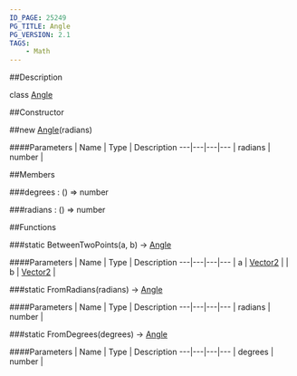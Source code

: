 ```yaml
---
ID_PAGE: 25249
PG_TITLE: Angle
PG_VERSION: 2.1
TAGS:
    - Math
---
```

##Description

class [Angle](/classes/2.2-alpha/Angle)



##Constructor

##new [Angle](/classes/2.2-alpha/Angle)(radians)



####Parameters
 | Name | Type | Description
---|---|---|---
 | radians | number | 

##Members

###degrees : () =&gt; number



###radians : () =&gt; number



##Functions

###static BetweenTwoPoints(a, b) &rarr; [Angle](/classes/2.2-alpha/Angle)



####Parameters
 | Name | Type | Description
---|---|---|---
 | a | [Vector2](/classes/2.2-alpha/Vector2) | 
 | b | [Vector2](/classes/2.2-alpha/Vector2) | 

###static FromRadians(radians) &rarr; [Angle](/classes/2.2-alpha/Angle)



####Parameters
 | Name | Type | Description
---|---|---|---
 | radians | number | 

###static FromDegrees(degrees) &rarr; [Angle](/classes/2.2-alpha/Angle)



####Parameters
 | Name | Type | Description
---|---|---|---
 | degrees | number | 


